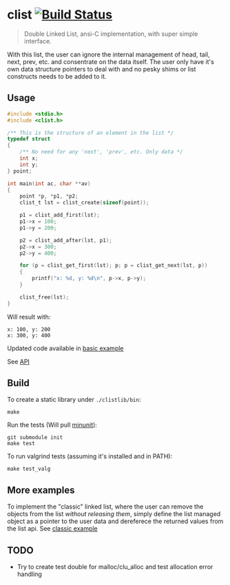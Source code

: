 # clist     [![Build Status](https://travis-ci.org/avivg/clist.svg?branch=master)](https://travis-ci.org/avivg/clist)
> Double Linked List, ansi-C implementation, with super simple interface.

With this list, the user can ignore the internal management of head, tail, next, prev, etc. and consentrate on the data itself. The user only have it's own data structure pointers to deal with and no pesky shims or list constructs needs to be added to it.

## Usage

```c
#include <stdio.h>
#include <clist.h>

/** This is the structure of an element in the list */
typedef struct
{
    /** No need for any 'next', 'prev', etc. Only data */
    int x;
    int y;
} point;

int main(int ac, char **av)
{
    point *p, *p1, *p2;
    clist_t lst = clist_create(sizeof(point));

    p1 = clist_add_first(lst);
    p1->x = 100;
    p1->y = 200;

    p2 = clist_add_after(lst, p1);
    p2->x = 300;
    p2->y = 400;

    for (p = clist_get_first(lst); p; p = clist_get_next(lst, p))
    {
        printf("x: %d, y: %d\n", p->x, p->y);
    }

    clist_free(lst);
}
```
Will result with:

    x: 100, y: 200
    x: 300, y: 400

Updated code available in [basic example](example/basic_example.c)

See [API](clistlib/include/clist.h)

## Build
To create a static library under `./clistlib/bin`:

    make

Run the tests (Will pull [minunit](https://github.com/siu/minunit)):

    git submodule init
    make test

To run valgrind tests (assuming it's installed and in PATH):

    make test_valg

## More examples
To implement the "classic" linked list, where the user can remove the objects from the list _without releasing them_, simply define the list managed object as a pointer to the user data and dereferece the returned values from the list api.
See [classic example](example/classic_example.c)

## TODO
* Try to create test double for malloc/clu_alloc and test allocation error handling
